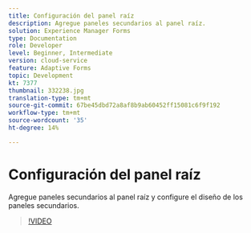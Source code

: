 ```yaml
---
title: Configuración del panel raíz
description: Agregue paneles secundarios al panel raíz.
solution: Experience Manager Forms
type: Documentation
role: Developer
level: Beginner, Intermediate
version: cloud-service
feature: Adaptive Forms
topic: Development
kt: 7377
thumbnail: 332238.jpg
translation-type: tm+mt
source-git-commit: 67be45dbd72a8af8b9ab60452ff15081c6f9f192
workflow-type: tm+mt
source-wordcount: '35'
ht-degree: 14%

---
```



# Configuración del panel raíz

Agregue paneles secundarios al panel raíz y configure el diseño de los paneles secundarios.

>[!VIDEO](https://video.tv.adobe.com/v/332238?quality=12&learn=on)

